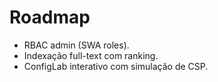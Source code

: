 # Roadmap
- RBAC admin (SWA roles).
- Indexação full-text com ranking.
- ConfigLab interativo com simulação de CSP.
